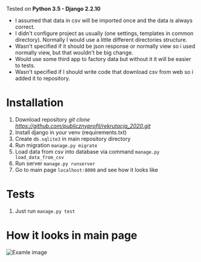 Tested on **Python 3.5 - Django 2.2.10**

* I assumed that data in csv will be imported once and the data is always correct.
* I didn't configure project as usually (one settings, templates in common directory). Normally I would use a little different directories structure.
* Wasn't specified if it should be json response or normally view so i used normally view, but that wouldn't be big change.
* Would use some third app to factory data but without it it will be easier to tests.
* Wasn't specified if I should write code that download csv from web so i added it to repository.


# Installation #
   1. Download repository *git clone https://github.com/publicznyprofil/rekrutacja_2020.git*
   2. Install django in your venv (requirements.txt)
   3. Create `db.sqlite3` in main repository directory 
   4. Run migration `manage.py migrate`
   5. Load data from csv into database via command `manage.py load_data_from_csv`
   6. Run server `manage.py runserver`
   7. Go to main page `localhost:8000` and see how it looks like
   
   
# Tests #
 1. Just run `manage.py test`

# How it looks in main page #
![Examle image](https://i.imgur.com/B8JxplJ.png)
